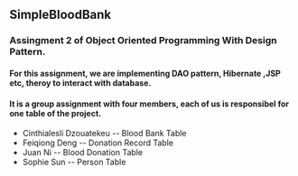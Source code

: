 ## SimpleBloodBank
### Assingment 2 of Object Oriented Programming With Design Pattern. 
#### For this assignment, we are implementing DAO pattern, Hibernate ,JSP etc, theroy to interact with database. 
#### It is a group assignment with four members, each of us is responsibel for one table of the project.
* Cinthialesli Dzouatekeu  -- Blood Bank Table
* Feiqiong Deng -- Donation Record Table
* Juan Ni -- Blood Donation Table
* Sophie Sun -- Person Table
